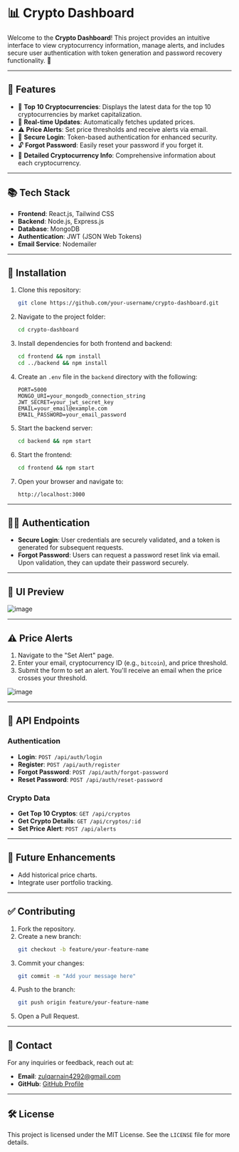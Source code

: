 # 📊 Crypto Dashboard

Welcome to the **Crypto Dashboard**! This project provides an intuitive interface to view cryptocurrency information, manage alerts, and includes secure user authentication with token generation and password recovery functionality. 🚀

---

## 🔧 Features

- 🔮 **Top 10 Cryptocurrencies**: Displays the latest data for the top 10 cryptocurrencies by market capitalization.
- 🔄 **Real-time Updates**: Automatically fetches updated prices.
- ⚠️ **Price Alerts**: Set price thresholds and receive alerts via email.
- 🔐 **Secure Login**: Token-based authentication for enhanced security.
- 🔓 **Forgot Password**: Easily reset your password if you forget it.
- 🔹 **Detailed Cryptocurrency Info**: Comprehensive information about each cryptocurrency.

---

## 📚 Tech Stack

- **Frontend**: React.js, Tailwind CSS
- **Backend**: Node.js, Express.js
- **Database**: MongoDB
- **Authentication**: JWT (JSON Web Tokens)
- **Email Service**: Nodemailer

---

## 🔄 Installation

1. Clone this repository:
   ```bash
   git clone https://github.com/your-username/crypto-dashboard.git
   ```
2. Navigate to the project folder:
   ```bash
   cd crypto-dashboard
   ```
3. Install dependencies for both frontend and backend:
   ```bash
   cd frontend && npm install
   cd ../backend && npm install
   ```
4. Create an `.env` file in the `backend` directory with the following:
   ```env
   PORT=5000
   MONGO_URI=your_mongodb_connection_string
   JWT_SECRET=your_jwt_secret_key
   EMAIL=your_email@example.com
   EMAIL_PASSWORD=your_email_password
   ```
5. Start the backend server:
   ```bash
   cd backend && npm start
   ```
6. Start the frontend:
   ```bash
   cd frontend && npm start
   ```
7. Open your browser and navigate to:
   ```
   http://localhost:3000
   ```

---

## 🕵️‍♂️ Authentication

- **Secure Login**: User credentials are securely validated, and a token is generated for subsequent requests.
- **Forgot Password**: Users can request a password reset link via email. Upon validation, they can update their password securely.

---

## 🎨 UI Preview

![image](https://github.com/user-attachments/assets/c063e7a9-b1b3-40eb-bde3-30f1e4296002)


---

## ⚠️ Price Alerts

1. Navigate to the "Set Alert" page.
2. Enter your email, cryptocurrency ID (e.g., `bitcoin`), and price threshold.
3. Submit the form to set an alert. You'll receive an email when the price crosses your threshold.

![image](https://github.com/user-attachments/assets/088b8ed7-e435-4f96-a8cb-a9fb91f6fe28)

---

## 🔧 API Endpoints

### **Authentication**

- **Login**: `POST /api/auth/login`
- **Register**: `POST /api/auth/register`
- **Forgot Password**: `POST /api/auth/forgot-password`
- **Reset Password**: `POST /api/auth/reset-password`

### **Crypto Data**

- **Get Top 10 Cryptos**: `GET /api/cryptos`
- **Get Crypto Details**: `GET /api/cryptos/:id`
- **Set Price Alert**: `POST /api/alerts`

---

## 🎉 Future Enhancements

- Add historical price charts.
- Integrate user portfolio tracking.

---

## ✅ Contributing

1. Fork the repository.
2. Create a new branch:
   ```bash
   git checkout -b feature/your-feature-name
   ```
3. Commit your changes:
   ```bash
   git commit -m "Add your message here"
   ```
4. Push to the branch:
   ```bash
   git push origin feature/your-feature-name
   ```
5. Open a Pull Request.

---

## 🚀 Contact

For any inquiries or feedback, reach out at:
- **Email**: zulqarnain4292@gmail.com
- **GitHub**: [GitHub Profile](https://github.com/zulqarnain02)

---

## 🛠 License

This project is licensed under the MIT License. See the `LICENSE` file for more details.
